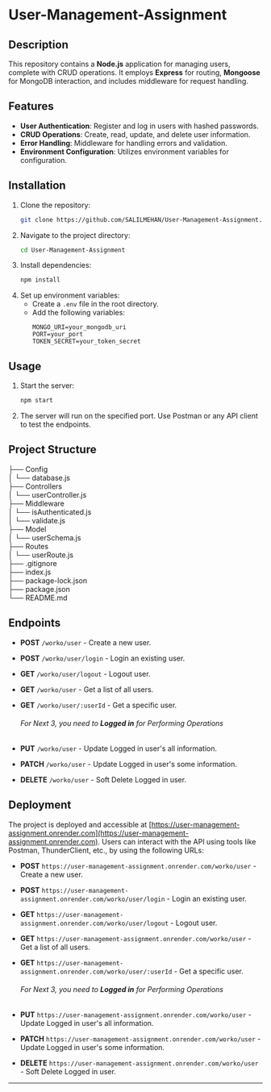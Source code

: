 # **User-Management-Assignment**

## **Description**
This repository contains a **Node.js** application for managing users, complete with CRUD operations. It employs **Express** for routing, **Mongoose** for MongoDB interaction, and includes middleware for request handling.

## **Features**
- **User Authentication**: Register and log in users with hashed passwords.
- **CRUD Operations**: Create, read, update, and delete user information.
- **Error Handling**: Middleware for handling errors and validation.
- **Environment Configuration**: Utilizes environment variables for configuration.

## **Installation**
1. Clone the repository:
    ```sh
    git clone https://github.com/SALILMEHAN/User-Management-Assignment.git
    ```
2. Navigate to the project directory:
    ```sh
    cd User-Management-Assignment
    ```
3. Install dependencies:
    ```sh
    npm install
    ```
4. Set up environment variables:
    - Create a `.env` file in the root directory.
    - Add the following variables:
        ```env
        MONGO_URI=your_mongodb_uri
        PORT=your_port
        TOKEN_SECRET=your_token_secret
        ```

## **Usage**
1. Start the server:
    ```sh
    npm start
    ```
2. The server will run on the specified port. Use Postman or any API client to test the endpoints.

## **Project Structure**

├── Config<br>
│ └── database.js<br>
├── Controllers<br>
│ └── userController.js<br>
├── Middleware<br>
│ └── isAuthenticated.js<br>
│ └── validate.js<br>
├── Model<br>
│ └── userSchema.js<br>
├── Routes<br>
│ └── userRoute.js<br>
├── .gitignore<br>
├── index.js<br>
├── package-lock.json<br>
├── package.json<br>
└── README.md<br>


## **Endpoints**
- **POST** `/worko/user` - Create a new user.
- **POST** `/worko/user/login` - Login an existing user.
- **GET** `/worko/user/logout` - Logout user.
- **GET** `/worko/user` - Get a list of all users.
- **GET** `/worko/user/:userId` - Get a specific user.<br>
  ###### For Next 3, you need to **Logged in** for Performing Operations
  
- **PUT** `/worko/user` - Update Logged in user's all information.
- **PATCH** `/worko/user` - Update Logged in user's some information.
- **DELETE** `/worko/user` - Soft Delete Logged in user.

## **Deployment**
The project is deployed and accessible at [https://user-management-assignment.onrender.com](https://user-management-assignment.onrender.com). Users can interact with the API using tools like Postman, ThunderClient, etc., by using the following URLs:

- **POST** `https://user-management-assignment.onrender.com/worko/user` - Create a new user.
- **POST** `https://user-management-assignment.onrender.com/worko/user/login` - Login an existing user.
- **GET** `https://user-management-assignment.onrender.com/worko/user/logout` - Logout user.
- **GET** `https://user-management-assignment.onrender.com/worko/user` - Get a list of all users.
- **GET** `https://user-management-assignment.onrender.com/worko/user/:userId` - Get a specific user.<br>
  ###### For Next 3, you need to **Logged in** for Performing Operations
  
- **PUT** `https://user-management-assignment.onrender.com/worko/user` - Update Logged in user's all information.
- **PATCH** `https://user-management-assignment.onrender.com/worko/user` - Update Logged in user's some information.
- **DELETE** `https://user-management-assignment.onrender.com/worko/user` - Soft Delete Logged in user.

---
